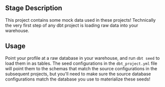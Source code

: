 ## Stage Description

This project contains some mock data used in these projects! Technically the very first step of any dbt project is loading raw data into your warehouse. 

## Usage

Point your profile at a raw database in your warehouse, and run `dbt seed` to load them in as tables. The seed configurations in the `dbt_project.yml` file will point them to the schemas that match the source configurations in the subsequent projects, but you'll need to make sure the source database configurations match the database you use to materialize these seeds! 